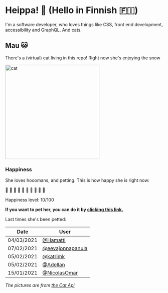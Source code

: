 # Heippa! :wave: (Hello in Finnish :finland:)

I'm a software developer, who loves things like CSS, front end development, accessibility and GraphQL. And cats.

<!-- Cat Widget Start -->
## Mau :cat:

There's a (virtual) cat living in this repo! Right now she's enjoying the snow

<img src=https://cdn2.thecatapi.com/images/cdu.jpg alt="cat" width=300 />
  
### Happiness
  She loves hooomans, and petting. This is how happy she is right now: 
  
  :sparkling_heart: :black_heart: :black_heart: :black_heart: :black_heart: :black_heart: :black_heart: :black_heart: :black_heart: :black_heart: 
  
  Happiness level: 10/100
   
  **If you want to pet her, you can do it by [clicking this link.](https://github.com/eevajonnapanula/eevajonnapanula/issues/new?title=pet-cat&body=Just+submit+the+issue+-+that%27s+all+you+have+to+do+%3Acat%3A)**
  
  Last times she's been petted: 

Date | User
------- | ---------
 04/03/2021 | [@Hamatti](https://github.com/Hamatti)
07/02/2021 | [@eevajonnapanula](https://github.com/eevajonnapanula)
05/02/2021 | [@katrimk](https://github.com/katrimk)
05/02/2021 | [@Adellan](https://github.com/Adellan)
15/01/2021 | [@NicolasOmar](https://github.com/NicolasOmar)
  

*The pictures are from [the Cat Api](https://thecatapi.com/)*
<!-- Cat Widget End -->
